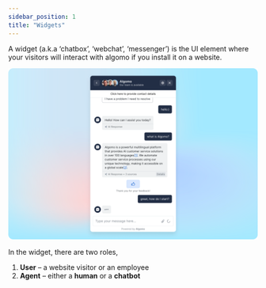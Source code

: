 ```yaml
---
sidebar_position: 1
title: "Widgets"
---
```


A widget (a.k.a ‘chatbox’, ‘webchat’, ‘messenger’) is the UI element where your visitors will interact with algomo if you install it on a website.

<!-- ![Widget](./images/Untitled.png -->

![Wudget](./images/widget.png)

In the widget, there are two roles,

1. **User** – a website visitor or an employee
2. **Agent** – either a **human** or a **chatbot**
